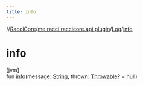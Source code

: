 ```yaml
---
title: info
---
```

//[RacciCore](../../../index.html)/[me.racci.raccicore.api.plugin](../index.html)/[Log](index.html)/[info](info.html)



# info



[jvm]\
fun [info](info.html)(message: [String](https://kotlinlang.org/api/latest/jvm/stdlib/kotlin/-string/index.html), thrown: [Throwable](https://kotlinlang.org/api/latest/jvm/stdlib/kotlin/-throwable/index.html)? = null)




